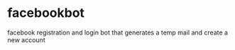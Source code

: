 # facebookbot
 facebook registration and login bot that generates a temp mail and create a  new account
